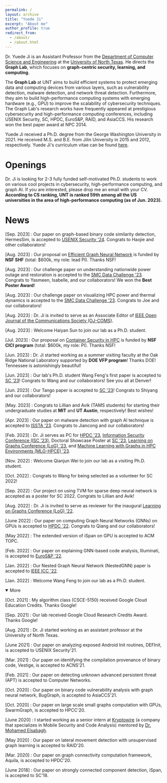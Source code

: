 ```yaml
---
permalink: /
layout: archive
title: "Yuede Ji"
excerpt: "About me"
author_profile: true
redirect_from:
  - /about/
  - /about.html
---
```


Dr. Yuede Ji is an Assistant Professor from the [Department of Computer Science and Engineering](https://computerscience.engineering.unt.edu/) at the [University of North Texas](https://www.unt.edu/).
He directs the <strong>Graph Lab</strong>, which focuses on <strong>graph-centric security, learning, and computing</strong>.

The <strong>Graph Lab</strong> at UNT aims to build efficient systems to protect emerging data and computing devices from various layers, such as vulnerability detection, malware detection, and network threat detection.
Furthermore, they aim to build high-performance computing systems with emerging hardware (e.g., GPU) to improve the scalability of cybersecurity techniques.
The Graph Lab's research works have frequently appeared at prestigious cybersecurity and high-performance computing conferences, including USENIX Security, SC, HPDC, EuroS&P, RAID, and AsiaCCS. His research won the best paper award at NPC 2014.

Yuede Ji received a Ph.D. degree from the George Washington University in 2021. He received M.S. and B.E. from Jilin University in 2015 and 2012, respectively. Yuede Ji's curriculum vitae can be found [here](../files/cv_yuede.pdf).

Openings
======
Dr. Ji is looking for 2-3 fully funded self-motivated Ph.D. students to work on various cool projects in cybersecurity, high-performance computing, and graph AI. If you are interested, please drop me an email with your CV. <strong>According to CS ranking, UNT is ranked 59th among all the US universities in the area of high-performance computing (as of Jun. 2023).</strong>

News
======
[Sep. 2023] : Our paper on graph-based binary code similarity detection, HermesSim, is accepted to [USENIX Security \'24](https://www.usenix.org/conference/usenixsecurity24). Congrats to Haojie and other collaborators!

[Aug. 2023] : Our proposal on [Efficient Graph Neural Network](https://www.nsf.gov/awardsearch/showAward?AWD_ID=2331301&HistoricalAwards=false) is funded by <strong>NSF SHF</strong> (total: $600k, my role: lead PI). Thanks NSF!

[Aug. 2023] : Our challenge paper on understanding nationwide power outage and restoration is accepted to the [SMC Data Challenge \'23](https://smc-datachallenge.ornl.gov/). Congrats to Yasmeen, Isabelle, and our collaborators! We won the <strong>Best Poster Award</strong>!

[Aug. 2023] : Our challenge paper on visualizing HPC power and thermal dynamics is accepted to the [SMC Data Challenge \'23](https://smc-datachallenge.ornl.gov/). Congrats to Joe and our collaborators!

[Aug. 2023] : Dr. Ji is invited to serve as an Associate Editor of [IEEE Open Journal of the Communications Society (OJ-COMS)](https://www.comsoc.org/publications/journals/ieee-ojcoms).

[Aug. 2023] : Welcome Haiyan Sun to join our lab as a Ph.D. student.

[Jul. 2023] : Our proposal on [Container Security in HPC](https://www.nsf.gov/awardsearch/showAward?AWD_ID=2319975&HistoricalAwards=false) is funded by <strong>NSF CICI program</strong> (total: $600k, my role: PI). Thanks NSF!

[Jun. 2023] : Dr. Ji started working as a summer visiting faculty at the Oak Ridge National Laboratory supported by <strong>DOE VFP program</strong>! Thanks DOE! Tennessee is astonishingly beautiful!

[Jun. 2023] : Our lab's Ph.D. student Wang Feng's first paper is accepted to [SC \'23](https://sc23.supercomputing.org/)! Congrats to Wang and our collaborators! See you all at Denver!

[Jun. 2023] : Our Tango paper is accepted to [SC \'23](https://sc23.supercomputing.org/)! Congrats to Shiyang and our collaborators!

[May. 2023] : Congrats to Lillian and Avik (TAMS students) for starting their undergraduate studies at <strong>MIT</strong> and <strong>UT Austin</strong>, respectively! Best wishes!

[Apr. 2023] : Our paper on malware detection with graph AI technique is accepted to [ISSTA \'23](https://conf.researchr.org/home/issta-2023). Congrats to Jiancong and our collaborators!

[Feb. 2023] : Dr. Ji serves as PC for [HPDC \'23](https://www.hpdc.org/2023/), [Information Security Conference (ISC \'23)](https://isc23.cs.rug.nl/), Doctoral Showcase Poster at [SC \'23](https://sc23.supercomputing.org/), [Learning on Graphs Conference (LoG) \'23](https://logconference.org/), and [Machine Learning with Graphs in HPC Environments (MLG-HPCE) \'23](https://ornl.github.io/MLHPC).

[Nov. 2022] : Welcome Qianjun Wei to join our lab as a visiting Ph.D. student.

[Oct. 2022] : Congrats to Wang for being selected as a volunteer for SC 2022!

[Sep. 2022] : Our project on using TVM for sparse deep neural network is accepted as a poster for SC 2022. Congrats to Lillian and Avik!

[Aug. 2022] : Dr. Ji is invited to serve as reviewer for the inaugural [Learning on Graphs Conference (LoG) \'22](https://logconference.org/).

[June 2022] : Our paper on computing Graph Neural Networks (GNNs) on GPUs is accepted to [HPDC \'22](https://www.hpdc.org/2022/). Congrats to Qiang and our collaborators!

[May 2022] : The extended version of iSpan on GPU is accepted to ACM TOPC.

[Feb. 2022] : Our paper on explaining GNN-based code analysis, Illuminati, is accepted to [EuroS&P \'22](https://www.ieee-security.org/TC/EuroSP2022/).

[Jan. 2022] : Our Nested Graph Neural Network (NestedGNN) paper is accepted to [IEEE ICC \'22](https://icc2022.ieee-icc.org/index.html).

[Jan. 2022] : Welcome Wang Feng to join our lab as a Ph.D. student.


<details open>
  <summary>More</summary>

[Oct. 2021] : My algorithm class (CSCE-5150) received Google Cloud Education Credits. Thanks Google!

[Sep. 2021] : Our lab received Google Cloud Research Credits Award. Thanks Google!

[Aug. 2021] : Dr. Ji started working as an assistant professor at the University of North Texas.

[June 2021] : Our paper on analyzing exposed Android Init routines, DEFInit, is accepted to USENIX Security'21.

[Mar. 2021] : Our paper on identifying the compilation provenance of binary code, Vestige, is accepted to ACNS'21.

[Feb. 2021] : Our paper on detecting unknown advanced persistent threat (APT) is accepted to Computer Networks.

[Oct. 2020] : Our paper on binary code vulnerability analysis with graph neural network, BugGraph, is accepted to AsiaCCS'21.

[Oct. 2020] : Our paper on large scale small graphs computation with GPUs, SwarmGraph, is accepted to HPCC'20.

[June 2020] : I started working as a senior intern at [Kryptowire](https://www.kryptowire.com/) (a company that specializes in Mobile Security and Code Analysis) mentored by [Dr. Mohamed Elsabagh](https://scholar.google.com/citations?user=HKp90HUAAAAJ&hl=en).

[May 2020] : Our paper on lateral movement detection with unsupervised graph learning is accepted to RAID'20.

[Mar. 2020] : Our paper on graph connectivity computation framework, Aquila, is accepted to HPDC'20.

[June 2018] : Our paper on strongly connected component detection, iSpan, is accepted to SC'18.

</details>

